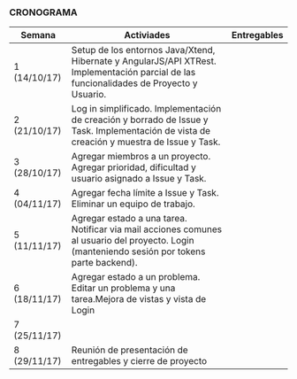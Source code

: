 ### CRONOGRAMA

| Semana | Activiades | Entregables |
| --- | --- | --- |
| 1 (14/10/17) | Setup de los entornos Java/Xtend, Hibernate y AngularJS/API XTRest. Implementación parcial de las funcionalidades de Proyecto y Usuario. | | 
| 2 (21/10/17) | Log in simplificado. Implementación de creación y borrado de Issue y Task. Implementación de vista de creación y muestra de Issue y Task. | |
| 3 (28/10/17) | Agregar miembros a un proyecto. Agregar prioridad, dificultad y usuario asignado a Issue y Task. | |
| 4 (04/11/17) | Agregar fecha límite a Issue y Task. Eliminar un equipo de trabajo. | |
| 5 (11/11/17) | Agregar estado a una tarea. Notificar via mail acciones comunes al usuario del proyecto. Login (manteniendo sesión por tokens parte backend).| |
| 6 (18/11/17) | Agregar estado a un problema. Editar un problema y una tarea.Mejora de vistas y vista de Login | |
| 7 (25/11/17) | | |
| 8 (29/11/17) | Reunión de presentación de entregables y cierre de proyecto | |
